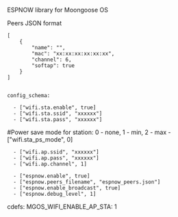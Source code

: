 ESPNOW library for Moongoose OS

Peers JSON format


    [
        {
            "name": "",
            "mac": "xx:xx:xx:xx:xx:xx",
            "channel": 6,
            "softap": true
        }
    ]


    config_schema:

      - ["wifi.sta.enable", true]
      - ["wifi.sta.ssid", "xxxxxx"]
      - ["wifi.sta.pass", "xxxxxx"]
#Power save mode for station: 0 - none, 1 - min, 2 - max
      - ["wifi.sta_ps_mode", 0]

      - ["wifi.ap.ssid", "xxxxxx"]
      - ["wifi.ap.pass", "xxxxxx"]
      - ["wifi.ap.channel", 1]

      - ["espnow.enable", true]
      - ["espnow.peers_filename", "espnow_peers.json"]
      - ["espnow.enable_broadcast", true]
      - ["espnow.debug_level", 1]

cdefs:
MGOS_WIFI_ENABLE_AP_STA: 1

